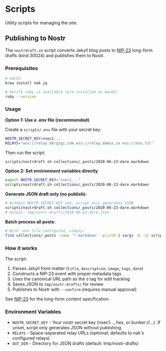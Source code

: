 # Scripts

Utility scripts for managing the site.

## Publishing to Nostr

The `nostrdraft.sh` script converts Jekyll blog posts to [NIP-23](https://nips.nostr.com/23) long-form drafts (kind 30024) and publishes them to Nostr.

### Prerequisites

```bash
# macOS
brew install nak jq

# Verify ruby is available (pre-installed on macOS)
ruby --version
```

### Usage

**Option 1: Use a .env file (recommended)**

Create a `scripts/.env` file with your secret key:
```bash
NOSTR_SECRET_KEY=nsec1...
RELAYS="wss://relay.dergigi.com wss://relay.damus.io wss://nos.lol"
```

Then run the script:
```bash
scripts/nostrdraft.sh collections/_posts/2020-06-23-dare.markdown
```

**Option 2: Set environment variables directly**

```bash
export NOSTR_SECRET_KEY="nsec1..."
scripts/nostrdraft.sh collections/_posts/2020-06-23-dare.markdown
```

**Generate JSON draft only (no publish):**
```bash
# Without NOSTR_SECRET_KEY set, script only generates JSON
scripts/nostrdraft.sh collections/_posts/2020-06-23-dare.markdown
# Output: tmp/nostr-drafts/2020-06-23-dare.json
```

**Batch process all posts:**
```bash
# With .env file configured, simply:
find collections/_posts -name '*.markdown' -print0 | xargs -0 -n1 scripts/nostrdraft.sh
```

### How it works

The script:
1. Parses Jekyll front matter (`title`, `description`, `image`, `tags`, `date`)
2. Constructs a NIP-23 event with proper metadata tags
3. Uses the canonical URL path as the `d` tag for edit tracking
4. Saves JSON to `tmp/nostr-drafts/` for review
5. Publishes to Nostr with `--confirm` (requires manual approval)

See [NIP-23](https://nips.nostr.com/23) for the long-form content specification.

### Environment Variables

- `NOSTR_SECRET_KEY` - Your nostr secret key (nsec1..., hex, or bunker://...). If unset, script only generates JSON without publishing.
- `RELAYS` - Space-separated relay URLs (optional; defaults to nak's configured relays)
- `OUT_DIR` - Directory for JSON drafts (default: tmp/nostr-drafts)

